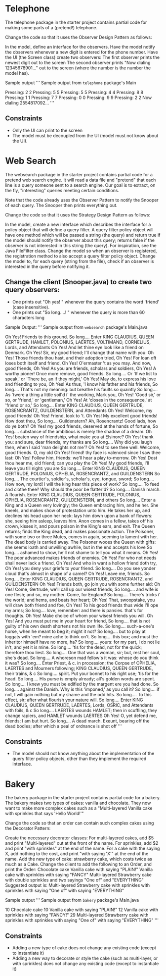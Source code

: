 # Telephone
The telephone package in the starter project contains partial code for making some parts of a (pretend!) telephone.

Change the code so that it uses the Observer Design Pattern as follows:

In the model, define an interface for the observers.
Have the model notify the observers whenever a new digit is entered for the phone number.
Have the UI (the Screen class) create two observers:
The first observer prints the newest digit out to the screen
The second observer prints "Now dialing 12345678901..." out to the screen (where the number is the number the model has).

Sample output
'''
Sample output from `telephone` package's Main

Pressing: 2
2
Pressing: 5
5
Pressing: 5
5
Pressing: 4
4
Pressing: 8
8
Pressing: 1
1
Pressing: 7
7
Pressing: 0
0
Pressing: 9
9
Pressing: 2
2
Now dialing 2554817092...
'''

## Constraints
* Only the UI can print to the screen
* The model must be decoupled from the UI (model must not know about the UI).


# Web Search
The websearch package in the starter project contains partial code for a pretend web search engine. It will read a data file and "pretend" that each line is a query someone sent to a search engine. Our goal is to extract, on the fly, "interesting" queries meeting certain conditions.

Note that the code already uses the Observer Pattern to notify the Snooper of each query. The Snooper then prints everything out.

Change the code so that it uses the Strategy Design Pattern as follows:

In the model, create a new interface which describes the interface for a policy object that will define a query filter.
A query filter policy object will have one method which will be passed a string (the query) and return true if the model should notify the observer about this query; returns false if the observer is not interested in this string (the query). For inspiration, see the Java FileFilter class.
Change the model so when an observer is registered, the registration method to also accept a query filter policy object.
Change the model to, for each query (string from the file), check if an observer is interested in the query before notifying it.
## Change the client (Snooper.java) to create two query observers:
* One prints out "Oh yes! <query>" whenever the query contains the word 'friend' (case insensitive).
* One prints out "So long....! <query>" whenever the query is more than 60 characters long

Sample Output:
'''
Sample output from `websearch` package's Main.java

Oh Yes!     Friends to this ground.
So long....     Enter KING CLAUDIUS, QUEEN GERTRUDE, HAMLET, POLONIUS, LAERTES, VOLTIMAND, CORNELIUS, Lords, and Attendants
Oh Yes!     And let thine eye look like a friend on Denmark.
Oh Yes!     Sir, my good friend; I'll change that name with you:
Oh Yes!     Those friends thou hast, and their adoption tried,
Oh Yes!     For loan oft loses both itself and friend,
Oh Yes!     O'ermaster 't as you may. And now, good friends,
Oh Yes!     As you are friends, scholars and soldiers,
Oh Yes!     A worthy pioner! Once more remove, good friends.
So long....     Or 'If we list to speak,' or 'There be, an if they might,'
Oh Yes!     May do, to express his love and friending to you,
Oh Yes!     As thus, 'I know his father and his friends,
So long....     That's not my meaning: but breathe his faults so quaintly
So long....     As 'twere a thing a little soil'd i' the working, Mark you,
Oh Yes!     'Good sir,' or so, or 'friend,' or 'gentleman,'
Oh Yes!     At 'closes in the consequence,' at 'friend or so,'
So long....     Enter KING CLAUDIUS, QUEEN GERTRUDE, ROSENCRANTZ, GUILDENSTERN, and Attendants
Oh Yes!     Welcome, my good friends!
Oh Yes!     Friend, look to 't.
Oh Yes!     My excellent good friends! How dost thou,
So long....     Guildenstern? Ah, Rosencrantz! Good lads, how do ye both?
Oh Yes!     my good friends, deserved at the hands of fortune,
So long....     substance of the ambitious is merely the shadow of a dream.
Oh Yes!     beaten way of friendship, what make you at Elsinore?
Oh Yes!     thank you: and sure, dear friends, my thanks are
So long....     Why did you laugh then, when I said 'man delights not me'?
Oh Yes!     to see thee well. Welcome, good friends. O, my old
Oh Yes!     friend! thy face is valenced since I saw thee last:
Oh Yes!     Follow him, friends: we'll hear a play to-morrow.
Oh Yes!     Dost thou hear me, old friend; can you play the
Oh Yes!     My good friends, I'll leave you till night: you are
So long....     Enter KING CLAUDIUS, QUEEN GERTRUDE, POLONIUS, OPHELIA, ROSENCRANTZ, and GUILDENSTERN
So long....     The courtier's, soldier's, scholar's, eye, tongue, sword;
So long....     How now, my lord! I will the king hear this piece of work?
So long....     To feed and clothe thee? Why should the poor be flatter'd?
So long....     Danish march. A flourish. Enter KING CLAUDIUS, QUEEN GERTRUDE, POLONIUS, OPHELIA, ROSENCRANTZ, GUILDENSTERN, and others
So long....     Enter a King and a Queen very lovingly; the Queen embracing him, and he her. She kneels, and makes show of protestation unto him. He takes her up, and declines his head upon her neck: lays him down upon a bank of flowers: she, seeing him asleep, leaves him. Anon comes in a fellow, takes off his crown, kisses it, and pours poison in the King's ears, and exit. The Queen returns; finds the King dead, and makes passionate action. The Poisoner, with some two or three Mutes, comes in again, seeming to lament with her. The dead body is carried away. The Poisoner wooes the Queen with gifts: she seems loath and unwilling awhile, but in the end accepts his love
So long....     ashamed to show, he'll not shame to tell you what it means.
Oh Yes!     The poor advanced makes friends of enemies.
Oh Yes!     For who not needs shall never lack a friend,
Oh Yes!     And who in want a hollow friend doth try,
Oh Yes!     you deny your griefs to your friend.
So long....     Do you see yonder cloud that's almost in shape of a camel?
Oh Yes!     Leave me, friends.
So long....     Enter KING CLAUDIUS, QUEEN GERTRUDE, ROSENCRANTZ, and GUILDENSTERN
Oh Yes!     Friends both, go join you with some further aid:
Oh Yes!     Come, Gertrude, we'll call up our wisest friends;
So long....     and wife is one flesh; and so, my mother. Come, for England!
So long....     There's tricks i' the world; and hems, and beats her heart;
Oh Yes!     That, swoopstake, you will draw both friend and foe,
Oh Yes!     To his good friends thus wide I'll ope my arms;
So long....     love, remember: and there is pansies. that's for thoughts.
Oh Yes!     Make choice of whom your wisest friends you will.
Oh Yes!     And you must put me in your heart for friend,
So long....     that is not guilty of his own death shortens not his own life.
So long....     such-a-one's horse, when he meant to beg it; might it not?
So long....     but to play at loggats with 'em? mine ache to think on't.
So long....     this box; and must the inheritor himself have no more, ha?
So long....     yours: for my part, I do not lie in't, and yet it is mine.
So long....     'tis for the dead, not for the quick; therefore thou liest.
So long....     One that was a woman, sir; but, rest her soul, she's dead.
So long....     A whoreson mad fellow's it was: whose do you think it was?
So long....     Enter Priest, & c. in procession; the Corpse of OPHELIA, LAERTES and Mourners following; KING CLAUDIUS, QUEEN GERTRUDE, their trains, & c
So long....     spirit. Put your bonnet to his right use; 'tis for the head.
So long....     His purse is empty already; all's golden words are spent.
So long....     I knew you must be edified by the margent ere you had done.
So long....     against the Danish. Why is this 'imponed,' as you call it?
So long....     if not, I will gain nothing but my shame and the odd hits.
So long....     To this effect, sir; after what flourish your nature will.
So long....     Enter KING CLAUDIUS, QUEEN GERTRUDE, LAERTES, Lords, OSRIC, and Attendants with foils, & c
So long....     LAERTES wounds HAMLET; then in scuffling, they change rapiers, and HAMLET wounds LAERTES
Oh Yes!     O, yet defend me, friends; I am but hurt.
So long....     A dead march. Exeunt, bearing off the dead bodies; after which a peal of ordnance is shot off
'''

## Constraints
* The model should not know anything about the implementation of the query filter policy objects, other than they implement the required interface.



# Bakery
The bakery package in the starter project contains partial code for a bakery. The bakery makes two types of cakes: vanilla and chocolate. They now want to make more complex cakes such as a "Multi-layered Vanilla cake with sprinkles that says 'Hello World!'"

Change the code so that an order can contain such complex cakes using the Decorator Pattern:

Create the necessary decorator classes:
For multi-layered cakes, add $5 and print "Multi-layered" out at the front of the name.
For sprinkles, add $2 and print "with sprinkles" at the end of the name.
For a cake with the saying X, add nothing to the cost, and print "with saying 'X'" at the end of the name.
Add the new type of cake: strawberry cake, which costs twice as much as a Cake.
Change the client to add the following to an Order, and print the Order:
Chocolate cake
Vanilla cake with saying "PLAIN!"
Vanilla cake with sprinkles with saying "FANCY"
Multi-layered Strawberry cake with double sprinkles and two sayings "One of" and "EVERYTHING"
Suggested output is: Multi-layered Strawberry cake with sprinkles with sprinkles with saying "One of" with saying "EVERYTHING"

Sample output
'''
Sample output from `bakery` package's Main.java


   10  Chocolate cake
   10  Vanilla cake with saying "PLAIN!"
   12  Vanilla cake with sprinkles with saying "FANCY!"
   29  Multi-layered Strawberry cake with sprinkles with sprinkles with saying "One of" with saying "EVERYTHING"
'''

## Constraints
* Adding a new type of cake does not change any existing code (except to instantiate it)
* Adding a new way to decorate or style the cake (such as multi-layer, or with sprinkles) does not change any existing code (except to instantiate it)
